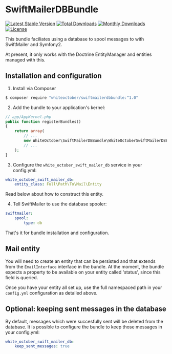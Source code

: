# SwiftMailerDBBundle

[![Latest Stable Version](https://poser.pugx.org/whiteoctober/swiftmailerdbbundle/v/stable)](https://packagist.org/packages/whiteoctober/swiftmailerdbbundle) 
[![Total Downloads](https://poser.pugx.org/whiteoctober/swiftmailerdbbundle/downloads)](https://packagist.org/packages/whiteoctober/swiftmailerdbbundle) 
[![Monthly Downloads](https://poser.pugx.org/whiteoctober/swiftmailerdbbundle/d/monthly)](https://packagist.org/packages/whiteoctober/swiftmailerdbbundle)
[![License](https://poser.pugx.org/whiteoctober/swiftmailerdbbundle/license)](https://packagist.org/packages/whiteoctober/swiftmailerdbbundle)

This bundle faciliates using a database to spool messages to with SwiftMailer and Symfony2.

At present, it only works with the Doctrine EntityManager and entities managed with this.

## Installation and configuration


1. Install via Composer

``` sh
$ composer require "whiteoctober/swiftmailerdbbundle:^1.0"
```

2. Add the bundle to your application's kernel:

``` php
// app/AppKernel.php
public function registerBundles()
{
    return array(
        // ...
        new WhiteOctober\SwiftMailerDBBundle\WhiteOctoberSwiftMailerDBBundle(),
        // ...
    );
}
```

3. Configure the `white_october_swift_mailer_db` service in your config.yml:


``` yaml
white_october_swift_mailer_db:
    entity_class: Full\Path\To\Mail\Entity
```

Read below about how to construct this entity.

4. Tell SwiftMailer to use the database spooler:

``` yaml
swiftmailer:
    spool:
        type: db
```

That's it for bundle installation and configuration.

## Mail entity

You will need to create an entity that can be persisted and that extends from the
`EmailInterface` interface in the bundle.  At the moment, the bundle expects a
property to be available on your entity called 'status', since this field is queried.

Once you have your entity all set up, use the full namespaced path in your `config.yml`
configuration as detailed above.



## Optional: keeping sent messages in the database

By default, messages which were succesfully sent will be deleted from the database. It is possible to configure
the bundle to keep those messages in your config.yml:

``` yaml
white_october_swift_mailer_db:
    keep_sent_messages: true
```